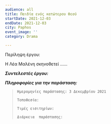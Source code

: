 ```yaml
---
audience: all
title: Παιδία ενός κατώτερου θεού
startDate: 2021-12-03
endDate: 2021-12-03
city: Paphos
event_image: ''
category: Drama

---
```

Περίληψη έργου:

Η Λέα Μαλένη σκηνοθετεί ......

**_Συντελεστές έργου:_**

**_Πληροφορίες για την παράσταση:_**

>     Ημερομηνίες παράστασης: 3 Δεκεμβρίου 2021
>     
>     Τοποθεσία:
>     
>     Τιμές εισιτηρίων:
>     
>     Διάρκεια  παράστασης: